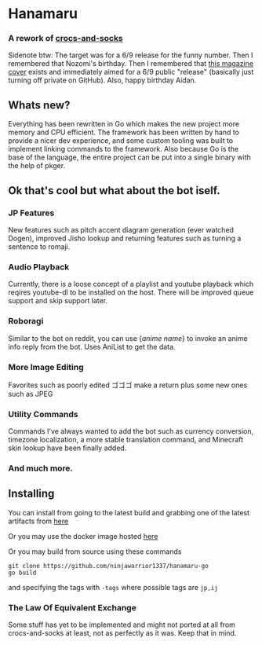 # Hanamaru
### A rework of [crocs-and-socks](https://github.com/ninjawarrior1337/crocs-and-socks/)
Sidenote btw: The target was for a 6/9 release for the funny number. Then I remembered that
Nozomi's birthday. Then I remembered that [this magazine cover](https://i.redd.it/dnittba9sfm41.jpg) exists 
and immediately aimed for a 6/9 public "release" (basically just turning off private on GitHub). Also, happy birthday Aidan.

## Whats new?
Everything has been rewritten in Go which makes the new project more memory and CPU efficient.
The framework has been written by hand to provide a nicer dev experience, and some custom tooling was built 
to implement linking commands to the framework. Also because Go is the base of the language, the entire project can be
put into a single binary with the help of pkger.

## Ok that's cool but what about the bot iself.
### JP Features
New features such as pitch accent diagram generation (ever watched Dogen), improved Jisho lookup
and returning features such as turning a sentence to romaji.

### Audio Playback
Currently, there is a loose concept of a playlist and youtube playback which reqires youtube-dl to be installed on the host.
There will be improved queue support and skip support later.

### Roboragi
Similar to the bot on reddit, you can use {*anime name*} to invoke an anime info reply from the bot. Uses AniList to get
the data.

### More Image Editing
Favorites such as poorly edited ゴゴゴ make a return plus some new ones such as JPEG

### Utility Commands
Commands I've always wanted to add the bot such as currency conversion, 
timezone localization, a more stable translation command, and Minecraft skin lookup have been finally added.

### And much more.

## Installing
You can install from going to the latest build and grabbing one of the latest artifacts from [here](https://github.com/ninjawarrior1337/hanamaru-go/actions) <br>

Or you may use the docker image hosted [here](https://hub.docker.com/repository/docker/treelar/hanamaru) <br>

Or you may build from source using these commands
```shell script
git clone https://github.com/ninjawarrior1337/hanamaru-go
go build
```
and specifying the tags with ```-tags``` where possible tags are ```jp,ij```

### The Law Of Equivalent Exchange
Some stuff has yet to be implemented and might not ported at all from crocs-and-socks
at least, not as perfectly as it was. Keep that in mind.


